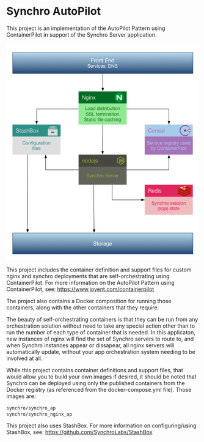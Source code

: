 # Synchro AutoPilot

This project is an implementation of the AutoPilot Pattern using ContainerPilot in support of the Synchro Server application.

![StashBox](docs/SynchroWithStashbox.png)

This project includes the container definition and support files for custom nginx and synchro deployments that are self-orchestrating using ContainerPilot.  For more information on the AutoPilot Pattern using ContainerPilot, see: https://www.joyent.com/containerpilot

The project also contains a Docker composition for running those containers, along with the other containers that they require.

The beauty of self-orchestrating containers is that they can be run from any orchestration solution without need to take any special action other than to run the number of each type of container that is needed.  In this applicaton, new instances of nginx will find the set of Synchro servers to route to, and when Synchro instances appear or dissapear, all nginx servers will automatically update, without your app orchestration system needing to be involved at all.

While this project contains container definitions and support files, that would allow you to build your own images if desired, it should be noted that Synchro can be deployed using only the published containers from the Docker registry (as referenced from the docker-compose.yml file).  Those images are:

    synchro/synchro_ap
    synchro/synchro_nginx_ap

This project also uses StashBox.  For more information on configuring/using StashBox, see: https://github.com/SynchroLabs/StashBox
